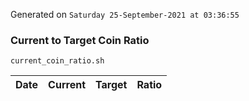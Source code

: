 Generated on `Saturday 25-September-2021 at 03:36:55`

### Current to Target Coin Ratio
`current_coin_ratio.sh`

Date|Current|Target|Ratio
---|---|---|---
